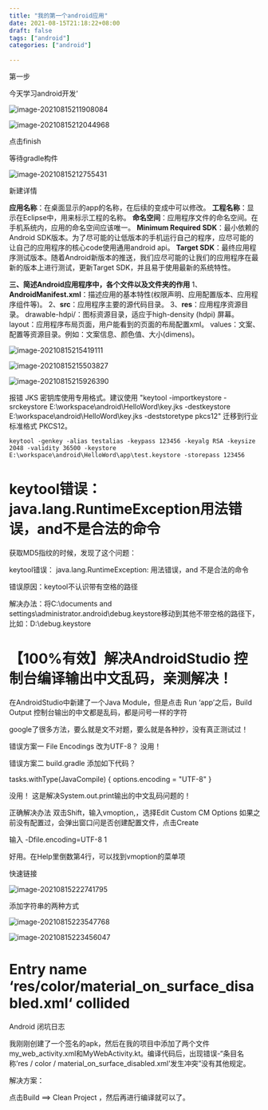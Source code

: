 ```yaml
---
title: "我的第一个android应用"
date: 2021-08-15T21:18:22+08:00
draft: false
tags: ["android"]
categories: ["android"]
 
---
```






第一步

今天学习android开发‘



![image-20210815211908084](https://luckly007.oss-cn-beijing.aliyuncs.com/img/image-20210815211908084.png)



![image-20210815212044968](https://luckly007.oss-cn-beijing.aliyuncs.com/img/image-20210815212044968.png)





点击finish

等待gradle构件

![image-20210815212755431](https://luckly007.oss-cn-beijing.aliyuncs.com/img/image-20210815212755431.png)

新建详情

**应用名称**：在桌面显示的app的名称，在后续的变成中可以修改。
 **工程名称**：显示在Eclipse中，用来标示工程的名称。
 **命名空间**：应用程序文件的命名空间。在手机系统内，应用的命名空间应该唯一。
 **Minimum Required SDK**：最小依赖的Android SDK版本。为了尽可能的让低版本的手机运行自己的程序，应尽可能的让自己的应用程序的核心code使用通用android api。
 **Target SDK**：最终应用程序测试版本。随着Android新版本的推送，我们应尽可能的让我们的应用程序在最新的版本上进行测试，更新Target SDK，并且易于使用最新的系统特性。

**三、简述Android应用程序中，各个文件以及文件夹的作用**
 1、**AndroidManifest.xml**：描述应用的基本特性(权限声明、应用配置版本、应用程序组件等)。
 2、**src**：应用程序主要的源代码目录。
 3、**res**：应用程序资源目录。
 drawable-hdpi/：图标资源目录，适应于high-density (hdpi) 屏幕。
 layout：应用程序布局页面，用户能看到的页面的布局配置xml。
 values：文案、配置等资源目录。例如：文案信息、颜色值、大小(dimens)。

![image-20210815215419111](https://luckly007.oss-cn-beijing.aliyuncs.com/img/image-20210815215419111.png)





![image-20210815215503827](https://luckly007.oss-cn-beijing.aliyuncs.com/img/image-20210815215503827.png)

![image-20210815215926390](https://luckly007.oss-cn-beijing.aliyuncs.com/img/image-20210815215926390.png)





报错 JKS 密钥库使用专用格式。建议使用 "keytool -importkeystore -srckeystore E:\workspace\android\HelloWord\key.jks -destkeystore E:\workspace\android\HelloWord\key.jks -deststoretype pkcs12" 迁移到行业标准格式 PKCS12。





```
keytool -genkey -alias testalias -keypass 123456 -keyalg RSA -keysize 2048 -validity 36500 -keystore E:\workspace\android\HelloWord\app\test.keystore -storepass 123456

```



# keytool错误：java.lang.RuntimeException用法错误，and不是合法的命令



获取MD5指纹的时候，发现了这个问题：

keytool错误： java.lang.RuntimeException: 用法错误，and 不是合法的命令

错误原因：keytool不认识带有空格的路径

解决办法：将C:\documents and settings\administrator\.android\debug.keystore移动到其他不带空格的路径下，比如：D:\debug.keystore

# 【100%有效】解决AndroidStudio 控制台编译输出中文乱码，亲测解决！

在AndroidStudio中新建了一个Java Module，但是点击 Run ‘app’之后，Build Output 控制台输出的中文都是乱码，都是问号一样的字符

google了很多方法，要么就是文不对题，要么就是各种抄，没有真正测试过！

错误方案一
File Encodings 改为UTF-8？
没用！


错误方案二
build.gradle 添加如下代码？

 tasks.withType(JavaCompile) {
    options.encoding = "UTF-8"
}

没用！ 这是解决System.out.print输出的中文乱码问题的！

正确解决办法
双击Shift，输入vmoption,，选择Edit Custom CM Options
如果之前没有配置过，会弹出窗口问是否创建配置文件，点击Create

输入
-Dfile.encoding=UTF-8
1

好用。在Help里倒数第4行，可以找到vmoption的菜单项

快速链接



![image-20210815222741795](https://luckly007.oss-cn-beijing.aliyuncs.com/img/image-20210815222741795.png)





添加字符串的两种方式



![image-20210815223547768](https://luckly007.oss-cn-beijing.aliyuncs.com/img/image-20210815223547768.png)



![image-20210815223456047](https://luckly007.oss-cn-beijing.aliyuncs.com/img/image-20210815223456047.png)





# Entry name ‘res/color/material_on_surface_disabled.xml‘ collided





Android 闭坑日志

我刚刚创建了一个签名的apk，然后在我的项目中添加了两个文件my_web_activity.xml和MyWebActivity.kt。编译代码后，出现错误-“条目名称’res / color / material_on_surface_disabled.xml’发生冲突”没有其他规定。

解决方案：


点击Build ==> Clean Project ，然后再进行编译就可以了。
